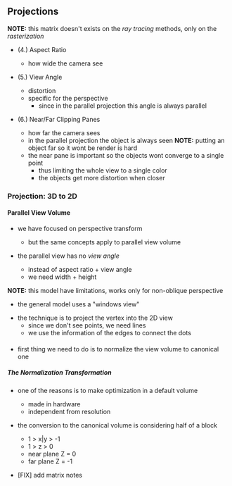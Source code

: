 ## Projections
__NOTE:__ this matrix doesn't exists on the _ray tracing_ methods, only on the _rasterization_

- (4.) Aspect Ratio
  + how wide the camera see

- (5.) View Angle	
  + distortion
  + specific for the perspective
    * since in the parallel projection this angle is always parallel

- (6.) Near/Far Clipping Panes
  + how far the camera sees
  + in the parallel projection the object is always seen
**NOTE:** putting an object far so it wont be render is hard
  + the near pane is important so the objects wont converge to a single point
    * thus limiting the whole view to a single color
    * the objects get more distortion when closer

### Projection: 3D to 2D
#### Parallel View Volume
- we have focused on perspective transform
  + but the same concepts apply to parallel view volume

- the parallel view has no _view angle_
  + instead of aspect ratio + view angle
  + we need width + height

**NOTE:** this model have limitations, works only for non-oblique perspective
  + the general model uses a "windows view"

- the technique is to project the vertex into the 2D view
  + since we don't see points, we need lines
  + we use the information of the edges to connect the dots

#### 
- first thing we need to do is to normalize the view volume to canonical one

##### The Normalization Transformation
- one of the reasons is to make optimization in a default volume
  + made in hardware
  + independent from resolution

- the conversion to the canonical volume is considering half of a block
  + 1 > x|y > -1
  +  1 > z > 0
    * near plane Z = 0
    * far plane Z = -1

- [FIX] add matrix notes

